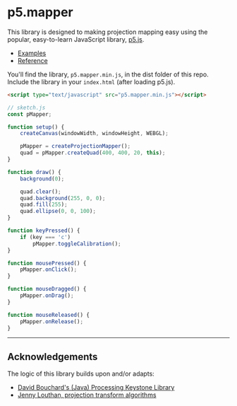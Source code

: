 # p5.mapper

This library is designed to making projection mapping easy using the popular, easy-to-learn JavaScript library, [p5.js](https://p5js.org/). 
* [Examples](examples/README.md)
* [Reference](reference/README.md)


You'll find the library, `p5.mapper.min.js`, in the dist folder of this repo. Include the library in your `index.html` (after loading p5.js).

```html
<script type="text/javascript" src="p5.mapper.min.js"></script>
```


```javascript
// sketch.js
const pMapper;

function setup() {
    createCanvas(windowWidth, windowHeight, WEBGL);

    pMapper = createProjectionMapper();
    quad = pMapper.createQuad(400, 400, 20, this);
}

function draw() {
    background(0);

    quad.clear();
    quad.background(255, 0, 0);
    quad.fill(255);
    quad.ellipse(0, 0, 100);
}

function keyPressed() {
    if (key === 'c')
        pMapper.toggleCalibration();
}

function mousePressed() {
    pMapper.onClick();
}

function mouseDragged() {
    pMapper.onDrag();
}

function mouseReleased() {
    pMapper.onRelease();
}
```


---

 ## Acknowledgements

 The logic of this library builds upon and/or adapts:
 * [David Bouchard's (Java) Processing Keystone Library](http://keystonep5.sourceforge.net/)
 * [Jenny Louthan, projection transform algorithms](https://github.com/jlouthan/perspective-transform) 
